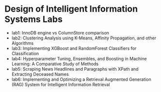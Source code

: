 # Design of Intelligent Information Systems Labs

- lab1: InnoDB engine vs ColumnStore comparison
- lab2: Clustering Analysis using K-Means, Affinity Propagation, and other Algorithms
- lab3: Implementing XGBoost and RandomForest Classifiers for Classification
- lab4: Hyperparameter Tuning, Ensembles, and Boosting in Machine Learning: A Comparative Study of Methods
- lab5: Scraping News Headlines and Paragraphs with XPath and Extracting Deceased Names
- lab6: Implementing and Optimizing a Retrieval Augmented Generation (RAG) System for Intelligent Information Retrieval
